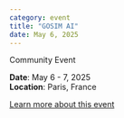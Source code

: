 ```yaml
---
category: event
title: "GOSIM AI"
date: May 6, 2025
---
```

<span class="community-event">Community Event</span>

**Date**: May 6 - 7, 2025  
**Location**: Paris, France

[Learn more about this event](https://paris2025.gosim.org/)
